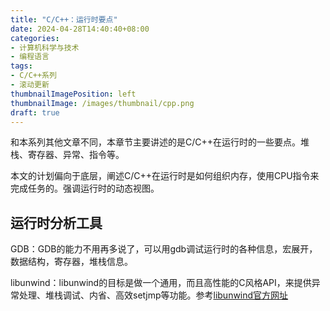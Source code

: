 ```yaml
---
title: "C/C++：运行时要点"
date: 2024-04-28T14:40:40+08:00
categories:
- 计算机科学与技术
- 编程语言
tags:
- C/C++系列
- 滚动更新
thumbnailImagePosition: left
thumbnailImage: /images/thumbnail/cpp.png
draft: true
---
```

和本系列其他文章不同，本章节主要讲述的是C/C++在运行时的一些要点。堆栈、寄存器、异常、指令等。
<!--more-->
本文的计划偏向于底层，阐述C/C++在运行时是如何组织内存，使用CPU指令来完成任务的。强调运行时的动态视图。

## 运行时分析工具
GDB：GDB的能力不用再多说了，可以用gdb调试运行时的各种信息，宏展开，数据结构，寄存器，堆栈信息。

libunwind：libunwind的目标是做一个通用，而且高性能的C风格API，来提供异常处理、堆栈调试、内省、高效setjmp等功能。参考[libunwind官方网址](https://www.nongnu.org/libunwind/docs.html)


